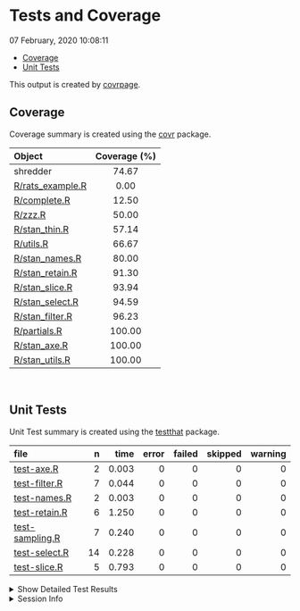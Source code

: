 Tests and Coverage
================
07 February, 2020 10:08:11

  - [Coverage](#coverage)
  - [Unit Tests](#unit-tests)

This output is created by
[covrpage](https://github.com/metrumresearchgroup/covrpage).

## Coverage

Coverage summary is created using the
[covr](https://github.com/r-lib/covr) package.

| Object                                   | Coverage (%) |
| :--------------------------------------- | :----------: |
| shredder                                 |    74.67     |
| [R/rats\_example.R](../R/rats_example.R) |     0.00     |
| [R/complete.R](../R/complete.R)          |    12.50     |
| [R/zzz.R](../R/zzz.R)                    |    50.00     |
| [R/stan\_thin.R](../R/stan_thin.R)       |    57.14     |
| [R/utils.R](../R/utils.R)                |    66.67     |
| [R/stan\_names.R](../R/stan_names.R)     |    80.00     |
| [R/stan\_retain.R](../R/stan_retain.R)   |    91.30     |
| [R/stan\_slice.R](../R/stan_slice.R)     |    93.94     |
| [R/stan\_select.R](../R/stan_select.R)   |    94.59     |
| [R/stan\_filter.R](../R/stan_filter.R)   |    96.23     |
| [R/partials.R](../R/partials.R)          |    100.00    |
| [R/stan\_axe.R](../R/stan_axe.R)         |    100.00    |
| [R/stan\_utils.R](../R/stan_utils.R)     |    100.00    |

<br>

## Unit Tests

Unit Test summary is created using the
[testthat](https://github.com/r-lib/testthat)
package.

| file                                        |  n |  time | error | failed | skipped | warning |
| :------------------------------------------ | -: | ----: | ----: | -----: | ------: | ------: |
| [test-axe.R](testthat/test-axe.R)           |  2 | 0.003 |     0 |      0 |       0 |       0 |
| [test-filter.R](testthat/test-filter.R)     |  7 | 0.044 |     0 |      0 |       0 |       0 |
| [test-names.R](testthat/test-names.R)       |  2 | 0.003 |     0 |      0 |       0 |       0 |
| [test-retain.R](testthat/test-retain.R)     |  6 | 1.250 |     0 |      0 |       0 |       0 |
| [test-sampling.R](testthat/test-sampling.R) |  7 | 0.240 |     0 |      0 |       0 |       0 |
| [test-select.R](testthat/test-select.R)     | 14 | 0.228 |     0 |      0 |       0 |       0 |
| [test-slice.R](testthat/test-slice.R)       |  5 | 0.793 |     0 |      0 |       0 |       0 |

<details closed>

<summary> Show Detailed Test Results
</summary>

| file                                            | context  | test                               | status | n |  time |
| :---------------------------------------------- | :------- | :--------------------------------- | :----- | -: | ----: |
| [test-axe.R](testthat/test-axe.R#L11)           | axe      | axe elements: no fit\_instance     | PASS   | 1 | 0.002 |
| [test-axe.R](testthat/test-axe.R#L16)           | axe      | axe elements: no stanmodel         | PASS   | 1 | 0.001 |
| [test-filter.R](testthat/test-filter.R#L9)      | filter   | filters: default                   | PASS   | 1 | 0.008 |
| [test-filter.R](testthat/test-filter.R#L14)     | filter   | filters: not permuted              | PASS   | 1 | 0.007 |
| [test-filter.R](testthat/test-filter.R#L18)     | filter   | filters: not permuted              | PASS   | 1 | 0.007 |
| [test-filter.R](testthat/test-filter.R#L23)     | filter   | filters: indexed name              | PASS   | 1 | 0.008 |
| [test-filter.R](testthat/test-filter.R#L30)     | filter   | filters: compound query            | PASS   | 1 | 0.008 |
| [test-filter.R](testthat/test-filter.R#L34)     | filter   | filters: no samples                | PASS   | 1 | 0.004 |
| [test-filter.R](testthat/test-filter.R#L38)     | filter   | filters: invalid pars              | PASS   | 1 | 0.002 |
| [test-names.R](testthat/test-names.R#L9)        | names    | names: default                     | PASS   | 1 | 0.002 |
| [test-names.R](testthat/test-names.R#L14)       | names    | names: expand                      | PASS   | 1 | 0.001 |
| [test-retain.R](testthat/test-retain.R#L8)      | retain   | retain: default                    | PASS   | 1 | 0.002 |
| [test-retain.R](testthat/test-retain.R#L13)     | retain   | retain: null                       | PASS   | 1 | 1.243 |
| [test-retain.R](testthat/test-retain.R#L18)     | retain   | retain: single                     | PASS   | 1 | 0.002 |
| [test-retain.R](testthat/test-retain.R#L23)     | retain   | retain: multiple                   | PASS   | 1 | 0.001 |
| [test-retain.R](testthat/test-retain.R#L28)     | retain   | retain: all                        | PASS   | 1 | 0.001 |
| [test-retain.R](testthat/test-retain.R#L32)     | retain   | retain: bad                        | PASS   | 1 | 0.001 |
| [test-sampling.R](testthat/test-sampling.R#L10) | sampling | slice: default                     | PASS   | 1 | 0.217 |
| [test-sampling.R](testthat/test-sampling.R#L15) | sampling | slice: no warmup                   | PASS   | 1 | 0.002 |
| [test-sampling.R](testthat/test-sampling.R#L21) | sampling | slice: bad indexs                  | PASS   | 2 | 0.007 |
| [test-sampling.R](testthat/test-sampling.R#L32) | sampling | thinning: thin\_n                  | PASS   | 1 | 0.005 |
| [test-sampling.R](testthat/test-sampling.R#L37) | sampling | thinning: thin\_frac               | PASS   | 1 | 0.005 |
| [test-sampling.R](testthat/test-sampling.R#L42) | sampling | thinning: no warmup                | PASS   | 1 | 0.004 |
| [test-select.R](testthat/test-select.R#L6)      | select   | names: no pars                     | PASS   | 1 | 0.002 |
| [test-select.R](testthat/test-select.R#L11)     | select   | names: single par                  | PASS   | 1 | 0.002 |
| [test-select.R](testthat/test-select.R#L16)     | select   | names: multiple pars               | PASS   | 1 | 0.001 |
| [test-select.R](testthat/test-select.R#L21)     | select   | names: par index                   | PASS   | 1 | 0.002 |
| [test-select.R](testthat/test-select.R#L26)     | select   | names: character pars              | PASS   | 1 | 0.002 |
| [test-select.R](testthat/test-select.R#L33)     | select   | names: regex character pars        | PASS   | 1 | 0.002 |
| [test-select.R](testthat/test-select.R#L40)     | select   | names: remove summary              | PASS   | 1 | 0.202 |
| [test-select.R](testthat/test-select.R#L48)     | select   | partials: no pars                  | PASS   | 1 | 0.002 |
| [test-select.R](testthat/test-select.R#L53)     | select   | partials: starts\_with             | PASS   | 1 | 0.002 |
| [test-select.R](testthat/test-select.R#L58)     | select   | partials: ends\_with               | PASS   | 1 | 0.002 |
| [test-select.R](testthat/test-select.R#L63)     | select   | partials: starts\_contains         | PASS   | 1 | 0.003 |
| [test-select.R](testthat/test-select.R#L68)     | select   | partials: mixed                    | PASS   | 1 | 0.002 |
| [test-select.R](testthat/test-select.R#L73)     | select   | partials: par regex index          | PASS   | 1 | 0.002 |
| [test-select.R](testthat/test-select.R#L78)     | select   | partials: par regex multiple index | PASS   | 1 | 0.002 |
| [test-slice.R](testthat/test-slice.R#L7)        | slice    | slice: empty                       | PASS   | 1 | 0.781 |
| [test-slice.R](testthat/test-slice.R#L12)       | slice    | slice: single                      | PASS   | 1 | 0.004 |
| [test-slice.R](testthat/test-slice.R#L17)       | slice    | slice: single no warmup            | PASS   | 1 | 0.002 |
| [test-slice.R](testthat/test-slice.R#L22)       | slice    | slice: vector                      | PASS   | 1 | 0.003 |
| [test-slice.R](testthat/test-slice.R#L27)       | slice    | slice: reset permut                | PASS   | 1 | 0.003 |

</details>

<details>

<summary> Session Info </summary>

| Field    | Value                               |
| :------- | :---------------------------------- |
| Version  | R version 3.6.1 (2019-07-05)        |
| Platform | x86\_64-apple-darwin15.6.0 (64-bit) |
| Running  | macOS Mojave 10.14.5                |
| Language | en\_US                              |
| Timezone | America/New\_York                   |

| Package  | Version |
| :------- | :------ |
| testthat | 2.2.1   |
| covr     | 3.3.0   |
| covrpage | 0.0.70  |

</details>

<!--- Final Status : pass --->
